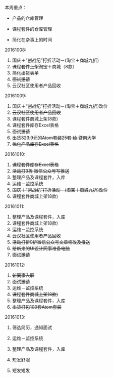 本周重点：

* 产品的仓库管理

* 课程套件的仓库管理

* 简化在杂事上的时间


20161008:

1. 国庆＋“创战纪”打折活动－\(淘宝＋商城九折\)
2. ~~课程套件上架淘宝~~＋商城（8款）
3. ~~简化出货表单~~
4. ~~面试邀请~~
5. 云汉社区使用者产品回收

20161009:

1. 国庆＋“创战纪”打折活动－\(淘宝＋商城九折\)改价
2. ~~云汉社区使用者产品回收~~
3. 课程套件商城上架\(8款\)
4. 课程套件库存Excel表格
5. ~~面试邀请~~
6. ~~出货323.9元的Atom套装25套 给 暨南大学~~
7. ~~优化产品库存Excel表格~~

20161010:

1. ~~课程套件库存Excel表格~~
2. ~~活动打9折 微信公众号写推送~~
3. 整理产品及课程套件，入库
4. 运维－监控系统
5. ~~国庆＋“创战纪”打折活动－\(淘宝＋商城九折\)改价~~
6. 课程套件商城上架\(8款\)

20161011:

1. 整理产品及课程套件，入库
2. 课程套件商城上架\(8款\)
3. 运维－监控系统
4. ~~云汉社区使用者产品回收~~
5. ~~活动打折9折微信公众号文章修改及推送~~
6. ~~给新来的UI设计同事准备电脑~~
7. ~~面试邀请~~

20161012:

1. ~~新同事入职~~
2. ~~面试邀请~~
3. 运维－监控系统
4. ~~课程套件商城上架\(8款\)~~
5. 整理产品及课程套件，入库
6. ~~出货打包100套Atom套装~~

20161013:

1. 筛选简历，通知面试

2. 运维－监控系统

3. 整理产品及课程套件，入库
4. 短发舒服
5. 短发短发


